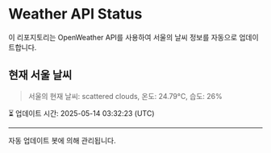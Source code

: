 
# Weather API Status

이 리포지토리는 OpenWeather API를 사용하여 서울의 날씨 정보를 자동으로 업데이트합니다.

## 현재 서울 날씨
> 서울의 현재 날씨: scattered clouds, 온도: 24.79°C, 습도: 26%

⏳ 업데이트 시간: 2025-05-14 03:32:23 (UTC)

---
자동 업데이트 봇에 의해 관리됩니다.

